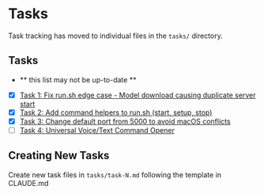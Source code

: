# Tasks

Task tracking has moved to individual files in the `tasks/` directory.

## Tasks
- ** this list may not be up-to-date **
- [x] [Task 1: Fix run.sh edge case - Model download causing duplicate server start](tasks/task-1.md)
- [x] [Task 2: Add command helpers to run.sh (start, setup, stop)](tasks/task-2.md)
- [x] [Task 3: Change default port from 5000 to avoid macOS conflicts](tasks/task-3.md)
- [ ] [Task 4: Universal Voice/Text Command Opener](tasks/task-4.md)

## Creating New Tasks
Create new task files in `tasks/task-N.md` following the template in CLAUDE.md
